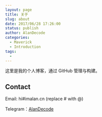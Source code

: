 ```yaml
---
layout: page
title: 关于
slug: about
date: 2017/06/28 17:26:00
status: publish
author: AlanDecode
categories: 
  - Maverick
  - Introduction
tags: 
  - 
---
```


这里是我的个人博客，通过 GitHub 管理与构建。


## Contact

Email: hi#imalan.cn (replace # with @)

Telegram：[AlanDecode](https://t.me/alandecode)
